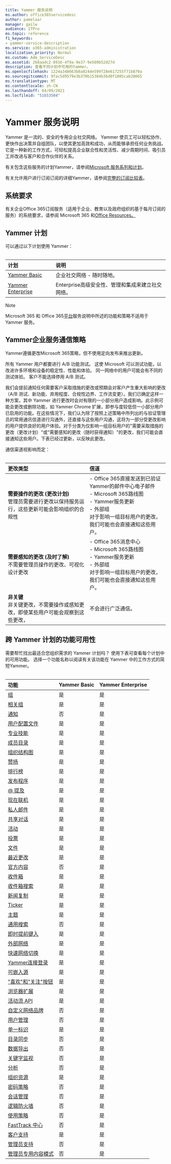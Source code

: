 ```yaml
---
title: Yammer 服务说明
ms.author: office365servicedesc
author: pamelaar
manager: gailw
audience: ITPro
ms.topic: reference
f1_keywords:
- yammer-service-description
ms.service: o365-administration
localization_priority: Normal
ms.custom: Adm_ServiceDesc
ms.assetid: 268aadc2-8916-4f9a-9e37-9e509b52d27d
description: 查看不同计划中可用的Yammer。
ms.openlocfilehash: 1224a348663b8a0244e599f28e617255f71b870a
ms.sourcegitcommit: 9fac5d9579e3b370b15384b36d0f1805cab20065
ms.translationtype: MT
ms.contentlocale: zh-CN
ms.lasthandoff: 04/09/2021
ms.locfileid: "51653504"
---
```

# <a name="yammer-service-description"></a>Yammer 服务说明

Yammer 是一流的、安全的专用企业社交网络。 Yammer 使员工可以轻松协作、更快作出决策并自组团队，以使其更加高效和成功，从而能够承担任何业务挑战。 它是一种新的工作方式，可轻松提高企业联合性和灵活性、减少周期时间、吸引员工并改进与客户和合作伙伴的关系。
  
有关包含这些服务的计划Yammer，请参阅[Microsoft 服务系列和计划](../office-365-platform-service-description/office-365-plan-options.md#service-families-and-plans)。
  
有关允许用户进行订阅订阅的详细Yammer，请参阅[完整的订阅比较表](https://go.microsoft.com/fwlink/?linkid=2139145)。
  
## <a name="system-requirements"></a>系统要求

有关企业Office 365订阅服务（适用于企业、教育以及政府组织的基于每月订阅的服务）的系统要求，请参阅 Microsoft 365 和[Office Resources。](https://products.office.com/office-system-requirements/#Office365forBEG)
  
## <a name="yammer-plans"></a>Yammer 计划

可以通过以下计划使用 Yammer：<br><br>
  
| 计划 | 说明 |
|:-----|:-----|
|[Yammer Basic](https://go.microsoft.com/fwlink/?LinkId=691112) <br/> |企业社交网络 - 随时随地。  <br/> |
|[Yammer Enterprise](https://www.microsoft.com/microsoft-365/yammer/yammer-overview) <br/> |Enterprise高级安全性、管理和集成来建立社交网络。  <br/> |
   
> [!NOTE]
> Microsoft 365 和 Office 365[平台](../office-365-platform-service-description/office-365-platform-service-description.md)服务说明中所述的功能和策略不适用于 Yammer 服务。 
  
## <a name="yammer-enterprise-service-communications-policy"></a>Yammer企业服务通信策略
<a name="YammerCommsPolicy"> </a>

Yammer遵循更改Microsoft 365策略，但不使用[](https://aka.ms/ManageChange)定向发布来推出更新。 
  
所有 Yammer 用户都要进行 A/B 功能测试。 这使 Microsoft 可以测试功能，以改进许多环境和设备的稳定性、性能和体验。 同一网络中的用户可能会有不同的测试体验。 客户不能选择停用 A/B 测试。
  
我们会提前通知任何需要客户采取措施的更改或预期会对客户产生重大影响的更改（A/B 测试、新功能、弃用程度、合规性边界、工作流变更）。我们已确定这样一种方案，其中 Yammer 进行更改时会对有限的一小部分用户造成影响。此示例可能会更改或删除功能，如 Yammer Chrome 扩展，即参与度较低但一小部分用户已启用的功能。在这些情况下，我们认为除了按照上述策略中所列出的与验证管理员的常用通讯信道进行沟通外，还直接与这些用户沟通，这将为一部分受更改影响的用户提供良好的用户体验。对于分类为仅影响一组目标用户的"需要采取措施的更改（更改计划）"或"需要感知的更改（随时获得通知）"的更改，我们可能会直接通知这些用户。下表已经过更新，以反映此更改。 
  
通信渠道视影响而定：<br><br>
  
| 更改类型 | 信道 |
|:-----|:-----|
|**需要操作的更改 (更改计划)** <br/>管理员需要进行更改以保持服务运行，这些更新可能会影响组织的合规性  <br/> |- Office 365直接发送到已验证Yammer的邮件中心电子邮件 <br/>- Microsoft 365路线图<br/>- Yammer服务更新<br/>- 外部组<br/>对于影响一组目标用户的更改，我们可能也会直接通知这些用户。 |
|**需要感知的更改 (及时了解)**<br/>不需要管理员操作的更改、可视化设计更改  <br/> |- Office 365消息中心<br/>- Microsoft 365路线图<br/>- Yammer服务更新<br/>- 外部组<br/>对于影响一组目标用户的更改，我们可能也会直接通知这些用户。 |
|**非关键** <br/>非关键更改，不需要操作或感知更改，即使某些用户可能会观察到这些更改，  <br/> |不会进行广泛通信。 |
   
## <a name="feature-availability-across-yammer-plans"></a>跨 Yammer 计划的功能可用性

需要帮忙找出最适合您组织需求的 Yammer 计划吗？ 使用下表可查看每个计划中的可用功能。 选择一个功能名称以阅读有关该功能在 Yammer 中的工作方式的简短Yammer。<br><br>
  
| 功能 | Yammer Basic | Yammer Enterprise |
|:-----|:-----|:-----|
|[组](group-features-in-yammer.md#groups) <br/> | 是  <br/> |是  <br/> |
|[相关组](group-features-in-yammer.md#related-groups) <br/> |是  <br/> |是  <br/> |
|[通知](group-features-in-yammer.md#announcements) <br/> |否  <br/> |是  <br/> |
|[用户配置文件](profile-features-in-yammer.md#user-profiles) <br/> |是  <br/> |是  <br/> |
|[专业技能](profile-features-in-yammer.md#expertise) <br/> |是  <br/> |是  <br/> |
|[成员目录](profile-features-in-yammer.md#member-directory) <br/> |是  <br/> |是  <br/> |
|[组织结构图](profile-features-in-yammer.md#org-chart) <br/> |是  <br/> |是  <br/> |
|[赞扬](profile-features-in-yammer.md#praise) <br/> |是  <br/> |是  <br/> |
|[排行榜](profile-features-in-yammer.md#leaderboards) <br/> |是  <br/> |是  <br/> |
|[发布程序](message-and-conversation-features-in-yammer.md#publisher) <br/> |是  <br/> |是  <br/> |
|[@ 提及](message-and-conversation-features-in-yammer.md#section) <br/> |是  <br/> |是  <br/> |
|[现在联机](message-and-conversation-features-in-yammer.md#online-now) <br/> |是  <br/> |是  <br/> |
|[私人邮件](message-and-conversation-features-in-yammer.md#private-messages) <br/> |是  <br/> |是  <br/> |
|[共享对话](message-and-conversation-features-in-yammer.md#share-conversations) <br/> |是  <br/> |是  <br/> |
|[活动](message-and-conversation-features-in-yammer.md#events) <br/> |是  <br/> |是  <br/> |
|[投票](message-and-conversation-features-in-yammer.md#polls) <br/> |是  <br/> |是  <br/> |
|[文件](document-collaboration-features-in-yammer.md#files) <br/> |是  <br/> |是  <br/> |
|[最近更改](document-collaboration-features-in-yammer.md#recent-changes) <br/> |是  <br/> |是  <br/> |
|[官方内容](document-collaboration-features-in-yammer.md#official-content) <br/> |否  <br/> |是  <br/> |
|[收件箱](inbox-features-in-yammer.md#inbox) <br/> |是  <br/> |是  <br/> |
|[收件箱搜索](inbox-features-in-yammer.md#inbox-search) <br/> |是  <br/> |是  <br/> |
|[新闻复制](discovery-features-in-yammer.md#feeds) <br/> |是  <br/> |是  <br/> |
|[Ticker](discovery-features-in-yammer.md#ticker) <br/> |是  <br/> |是  <br/> |
|[主题](discovery-features-in-yammer.md#topics) <br/> |是  <br/> |是  <br/> |
|[通用搜索](discovery-features-in-yammer.md#universal-search) <br/> |否  <br/> |是  <br/> |
|[即时提前键入](discovery-features-in-yammer.md#instant-type-ahead) <br/> |是  <br/> |是  <br/> |
|[外部网络](external-network-features-in-yammer.md#external-networks) <br/> |是  <br/> |是  <br/> |
|[快速网络切换](external-network-features-in-yammer.md#fast-network-switching) <br/> |是  <br/> |是  <br/> |
|[Yammer连接登录](yammer-platform-features.md#yammer-connect-login) <br/> |是  <br/> |是  <br/> |
|[可嵌入源](yammer-platform-features.md#embeddable-feeds) <br/> |是  <br/> |是  <br/> |
|["喜欢"和"关注"按钮](yammer-platform-features.md#like-and-follow-buttons) <br/> |是  <br/> |是  <br/> |
|[浏览器扩展](yammer-platform-features.md#browser-extension) <br/> |是  <br/> |是  <br/> |
|[活动流 API](yammer-platform-features.md#activity-stream-api) <br/> |是  <br/> |是  <br/> |
|[自定义网络品牌](administration-and-security-features-in-yammer.md#custom-network-branding) <br/> |否  <br/> |是  <br/> |
|[用户管理](administration-and-security-features-in-yammer.md#user-management) <br/> |否  <br/> |是  <br/> |
|[单一标识](administration-and-security-features-in-yammer.md#single-identity) <br/> |是  <br/> |是  <br/> |
|[目录同步](administration-and-security-features-in-yammer.md#directory-synchronization) <br/> |否  <br/> |是  <br/> |
|[数据导出](administration-and-security-features-in-yammer.md#data-export) <br/> |否  <br/> |是  <br/> |
|[关键字监视](administration-and-security-features-in-yammer.md#keyword-monitoring) <br/> |否  <br/> |是  <br/> |
|[分析](administration-and-security-features-in-yammer.md#analytics) <br/> |否  <br/> |是  <br/> |
|[组织资源](administration-and-security-features-in-yammer.md#organization-resources) <br/> |是  <br/> |是  <br/> |
|[密码策略](administration-and-security-features-in-yammer.md#password-policies) <br/> |否  <br/> |是  <br/> |
|[会话管理](administration-and-security-features-in-yammer.md#session-management) <br/> |否  <br/> |是  <br/> |
|[逻辑防火墙](administration-and-security-features-in-yammer.md#logical-firewall) <br/> |否  <br/> |是  <br/> |
|[使用策略](administration-and-security-features-in-yammer.md#usage-policy) <br/> |否  <br/> |是  <br/> |
|[FastTrack 中心](https://go.microsoft.com/fwlink/?LinkID=518597&amp;clcid=0x409) <br/> |否  <br/> |是  <br/> |
|[客户支持](support-features-in-yammer.md#customer-support) <br/> |是  <br/> |是  <br/> |
|[管理员支持](support-features-in-yammer.md#administrator-support) <br/> |否  <br/> |是  <br/> |
|[管理员专用内容模式](administration-and-security-features-in-yammer.md#admin-private-content-mode) <br/> |否  <br/> |是  <br/> |
